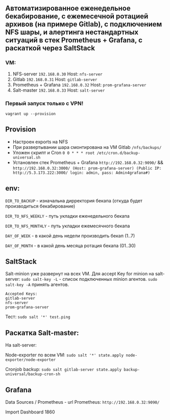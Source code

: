 ## Автоматизированное еженедельное бекабирование, с ежемесечной ротацией архивов (на примере Gitlab), с подключением NFS шары, и алертинга нестандартных ситуаций в стек Prometheus + Grafana, с раскаткой через SaltStack

### VM:
1) NFS-server `192.168.0.30` Host: `nfs-server`
2) Gitlab `192.168.0.31` Host: `gitlab-server`
3) Prometheus + Grafana `192.168.0.32` Host: `prom-grafana-server`
4) Salt-master `192.168.0.33` Host: `salt-server`

### Первый запуск только с VPN!
```
vagrant up --provision
```
## Provision
* Настроен exports на NFS
* При развертывании шара смонтирована на VM Gitlab `/nfs/backups/`
* Уложен скрипт и Cron `0 0 * * * root /etc/cron.d/backup-universal.sh`
* Установлен стек Prometheus + Grafana `http://192.168.0.32:9090/` && `http://192.168.0.32:3000/ (Host: prom-grafana-server) (Public IP: http://5.3.173.222:3000/ login: admin, pass: Admin4grafana#)`


## env:
`DIR_TO_BACKUP` - изначальна дирректория бекапа (откуда будет производиться бекабирование)

`DIR_TO_NFS_WEEKLY` - путь укладки еженедельного бекапа 

`DIR_TO_NFS_MONTHLY` - путь укладки ежемесячного бекапа

`DAY_OF_WEEK` - в какой день недели производить бекап (1..7)

`DAY_OF_MONTH` - в какой день месяца ротация бекапа (01..30)

## SaltStack
Salt-minion уже развернут на всех VM. Для accept Key for minion на salt-server: `sudo salt-key -L` - список подключенных minion агентов. `sudo salt-key -A` принять агентов.
```
Accepted Keys:
gitlab-server
nfs-server
prom-grafana-server
```
Тест: `sudo salt '*' test.ping`

## Раскатка Salt-master:
На salt-server: 

Node-exporter по всем VM: `sudo salt '*' state.apply node-exporter/node-exporter`

Cronjob backup: `sudo salt gitlab-server state.apply backup-universal/backup-cron-sh`

## Grafana
Data Sources / Prometheus - url Prometheus: `http://192.168.0.32:9090/`

Import Dashboard 1860

